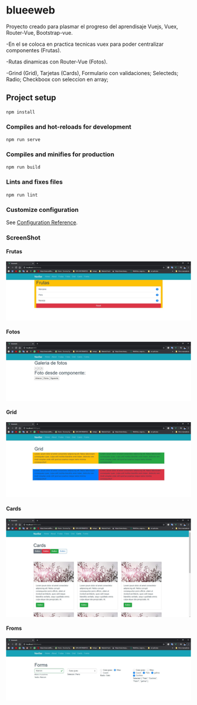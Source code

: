 # blueeweb
Proyecto creado para plasmar el progreso del aprendisaje Vuejs, Vuex, Router-Vue, Bootstrap-vue.

-En el se coloca en practica tecnicas vuex para poder centralizar componentes (Frutas). 

-Rutas dinamicas con Router-Vue (Fotos).

-Grind (Grid), Tarjetas (Cards), Formulario con validaciones; Selecteds; Radio; Checkboox con seleccion en array; 



## Project setup
```
npm install
```

### Compiles and hot-reloads for development
```
npm run serve
```

### Compiles and minifies for production
```
npm run build
```

### Lints and fixes files
```
npm run lint
```

### Customize configuration
See [Configuration Reference](https://cli.vuejs.org/config/).

### ScreenShot

#### Frutas
![ScreenShot](src/assets/screenshot/ss1.JPG)

#### Fotos
![ScreenShot](src/assets/screenshot/ss2.JPG)

#### Grid
![ScreenShot](src/assets/screenshot/ss3.JPG)

#### Cards
![ScreenShot](src/assets/screenshot/ss4.JPG)

#### Froms
![ScreenShot](src/assets/screenshot/ss5.JPG)